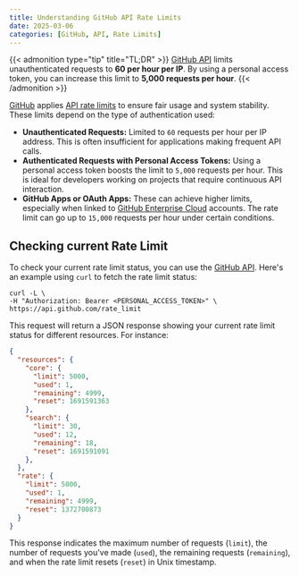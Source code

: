 ```yaml
---
title: Understanding GitHub API Rate Limits
date: 2025-03-06
categories: [GitHub, API, Rate Limits]
---
```


{{< admonition type="tip" title="TL;DR" >}}
[GitHub API](https://docs.github.com/en/rest/using-the-rest-api/rate-limits-for-the-rest-api?apiVersion=2022-11-28) limits unauthenticated requests to **60 per hour per IP**. By using a personal access token, you can increase this limit to **5,000 requests per hour**.
{{< /admonition >}}

[GitHub](https://github.com/) applies [API rate limits](https://docs.github.com/en/rest/using-the-rest-api/rate-limits-for-the-rest-api?apiVersion=2022-11-28) to ensure fair usage and system stability. These limits depend on the type of authentication used:

- **Unauthenticated Requests:** Limited to `60` requests per hour per IP address. This is often insufficient for applications making frequent API calls.
- **Authenticated Requests with Personal Access Tokens:** Using a personal access token boosts the limit to `5,000` requests per hour. This is ideal for developers working on projects that require continuous API interaction.
- **GitHub Apps or OAuth Apps:** These can achieve higher limits, especially when linked to [GitHub Enterprise Cloud](https://docs.github.com/en/enterprise-cloud@latest/admin/overview/about-github-enterprise-cloud) accounts. The rate limit can go up to `15,000` requests per hour under certain conditions.

## Checking current Rate Limit

To check your current rate limit status, you can use the [GitHub API](https://docs.github.com/en/rest/rate-limit/rate-limit?apiVersion=2022-11-28). Here's an example using `curl` to fetch the rate limit status:

```shell
curl -L \
-H "Authorization: Bearer <PERSONAL_ACCESS_TOKEN>" \
https://api.github.com/rate_limit
```

This request will return a JSON response showing your current rate limit status for different resources. For instance:

```json
{
  "resources": {
    "core": {
      "limit": 5000,
      "used": 1,
      "remaining": 4999,
      "reset": 1691591363
    },
    "search": {
      "limit": 30,
      "used": 12,
      "remaining": 18,
      "reset": 1691591091
    },
  },
  "rate": {
    "limit": 5000,
    "used": 1,
    "remaining": 4999,
    "reset": 1372700873
  }
}
```

This response indicates the maximum number of requests (`limit`), the number of requests you've made (`used`), the remaining requests (`remaining`), and when the rate limit resets (`reset`) in Unix timestamp.
